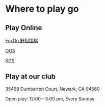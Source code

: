 # Where to play go

## Play Online

[FoxGo 野狐围棋](https://www.foxwq.com/soft/foreign.html)

[OGS](https://online-go.com/)

[KGS](https://www.gokgs.com/)

## Play at our club

35469 Dumbarton Court, Newark, CA 94560

Open play: 12:00 - 3:00 pm, Every Sunday
